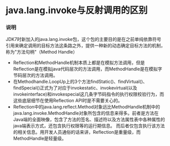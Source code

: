 # java.lang.invoke与反射调用的区别

### 说明

JDK7时新加入的java.lang.invoke包，这个包的主要目的是在之前单纯依靠符号引用来确定调用的目标方法这条路之外，提供一种新的动态确定目标方法的机制，称为"方法句柄"（Method Handle）

- Reflection和MethodHandle机制本质上都是在模拟方法调用，但是Reflection是在模拟java代码层次的方法调用，而MethodHandle是在模拟字节码层次的方法调用。
- 在Methodhandle.LoopUp上的3个方法findStatic()、findVirtual()、findSpecial()正式为了对应于invokestatic、invokevirtual(以及invokeinterface)和invokespecial这几条字节码指令的执行权限校验行为，而这些底层细节在使用Reflection API时是不需要关心的。
- Reflection中的java.lang.reflect.Method对象远比MethodHandle机制中的java.lang.invoke.MethodHandle对象所包含的信息来得多。前者是方法在Java端的全面映像，包含了方法的签名、描述符以及方法属性表中各种属性的java端表示方式，还包含执行权限等的运行期信息。
而后者仅包含执行该方法的相关信息。用开发人员通俗的话来讲，Reflection是重量级，而MethodHandle是轻量级。